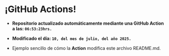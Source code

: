 # ¡GitHub Actions!
* **Repositorio actualizado automáticamente mediante una GitHub Action a las: `06:53:23hrs.`**
* **Modificado el día: `10, del mes de julio, del año 2025.`**

* Ejemplo sencillo de cómo la **Action** modifica este archivo README.md.
